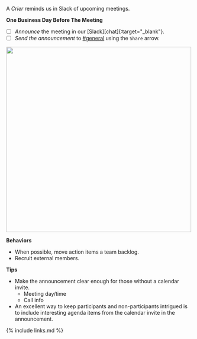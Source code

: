 A _Crier_ reminds us in Slack of upcoming meetings.

**One Business Day Before The Meeting**

* [ ] *Announce* the meeting in our [Slack][chat]{:target="_blank"}.
* [ ] *Send the announcement* to [#general] using the `Share` arrow.

<img src="https://user-images.githubusercontent.com/9609562/220438340-2fed944a-142b-4217-bcae-5c0e0110ed05.png" width="500px" />

**Behaviors**

* When possible, move action items a team backlog.  
* Recruit external members.

**Tips**

*  Make the announcement clear enough for those without a calendar invite.
     - Meeting day/time
     - Call info
* An excellent way to keep participants and non-participants intrigued is to include interesting agenda items from the calendar invite in the announcement. 


[#general]: https://app.slack.com/client/T04PXKRM0/C04PXKRN4

{% include links.md %}
